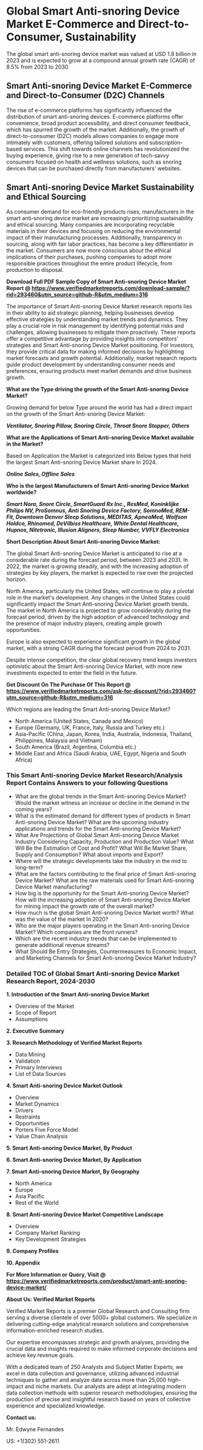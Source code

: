 <h1>Global Smart Anti-snoring Device Market E-Commerce and Direct-to-Consumer, Sustainability</h1><p class=""><p>The global smart anti-snoring device market was valued at USD 1.8 billion in 2023 and is expected to grow at a compound annual growth rate (CAGR) of 8.5% from 2023 to 2030.</p><h2>Smart Anti-snoring Device Market E-Commerce and Direct-to-Consumer (D2C) Channels</h2><p>The rise of e-commerce platforms has significantly influenced the distribution of smart anti-snoring devices. E-commerce platforms offer convenience, broad product accessibility, and direct consumer feedback, which has spurred the growth of the market. Additionally, the growth of direct-to-consumer (D2C) models allows companies to engage more intimately with customers, offering tailored solutions and subscription-based services. This shift towards online channels has revolutionized the buying experience, giving rise to a new generation of tech-savvy consumers focused on health and wellness solutions, such as snoring devices that can be purchased directly from manufacturers’ websites.</p><h2>Smart Anti-snoring Device Market Sustainability and Ethical Sourcing</h2><p>As consumer demand for eco-friendly products rises, manufacturers in the smart anti-snoring device market are increasingly prioritizing sustainability and ethical sourcing. Many companies are incorporating recyclable materials in their devices and focusing on reducing the environmental impact of their manufacturing processes. Additionally, transparency in sourcing, along with fair labor practices, has become a key differentiator in the market. Consumers are now more conscious about the ethical implications of their purchases, pushing companies to adopt more responsible practices throughout the entire product lifecycle, from production to disposal.</p></p><p class=""><strong>Download Full PDF Sample Copy of Smart Anti-snoring Device Market Report @ <a href="https://www.verifiedmarketreports.com/download-sample/?rid=293460&utm_source=github-R&utm_medium=316" target="_blank">https://www.verifiedmarketreports.com/download-sample/?rid=293460&utm_source=github-R&utm_medium=316</a></strong></p><p>The importance of&nbsp;Smart Anti-snoring Device Market research reports lies in their ability to aid strategic planning, helping businesses develop effective strategies by understanding market trends and dynamics. They play a crucial role in risk management by identifying potential risks and challenges, allowing businesses to mitigate them proactively. These reports offer a competitive advantage by providing insights into competitors' strategies and Smart Anti-snoring Device Market positioning. For investors, they provide critical data for making informed decisions by highlighting market forecasts and growth potential. Additionally, market research reports guide product development by understanding consumer needs and preferences, ensuring products meet market demands and drive business growth.</p><p><strong>What are the&nbsp;Type driving the growth of the Smart Anti-snoring Device Market?</strong></p><p id="" class="">Growing demand for below Type around the world has had a direct impact on the growth of the Smart Anti-snoring Device Market:</p><p class=""><em><strong>Ventilator, Snoring Pillow, Snoring Circle, Throat Snore Stopper, Others</strong></em></p><p class=""><strong>What are the&nbsp;Applications&nbsp;of Smart Anti-snoring Device Market available in the Market?</strong></p><p id="" class="">Based on Application the Market is categorized into Below types that held the largest Smart Anti-snoring Device Market share In 2024.</p><p class=""><em><strong>Online Sales, Offline Sales</strong></em></p><p class=""><strong>Who is the largest Manufacturers of Smart Anti-snoring Device Market worldwide?</strong></p><p><em><strong>Smart Nora, Snore Circle, SmartGuard Rx Inc., ResMed, Koninklijke Philips NV, ProSomnus, Anti Snoring Device Factory, SomnoMed, REM-Fit, Downtown Denver Sleep Solutions, MEDITAS, ApneaMed, Wolfson Holdco, Rhinomed, DeVilbiss Healthcare, White Dental Healthcare, Hupnos, Nitetronic, Illusion Aligners, Sleep Number, VVFLY Electronics</strong></em></p><p id="" class=""><strong>Short Description About Smart Anti-snoring Device Market:</strong></p><p>The global Smart Anti-snoring Device Market is anticipated to rise at a considerable rate during the forecast period, between 2023 and 2031. In 2022, the market is growing steadily, and with the increasing adoption of strategies by key players, the market is expected to rise over the projected horizon.</p><p>North America, particularly the United States, will continue to play a pivotal role in the market's development. Any changes in the United States could significantly impact the Smart Anti-snoring Device Market growth trends. The market in North America is projected to grow considerably during the forecast period, driven by the high adoption of advanced technology and the presence of major industry players, creating ample growth opportunities.</p><p>Europe is also expected to experience significant growth in the global market, with a strong CAGR during the forecast period from 2024 to 2031.</p><p>Despite intense competition, the clear global recovery trend keeps investors optimistic about the Smart Anti-snoring Device Market, with more new investments expected to enter the field in the future.</p><p id="" class=""><strong>Get Discount On The Purchase Of This Report @ <a href="https://www.verifiedmarketreports.com/ask-for-discount/?rid=293460?utm_source=github-R&utm_medium=316" target="_blank">https://www.verifiedmarketreports.com/ask-for-discount/?rid=293460?utm_source=github-R&utm_medium=316</a></strong></p><p class="">Which regions are leading the Smart Anti-snoring Device Market?</p><ul><li>North America (United States, Canada and Mexico)</li><li>Europe (Germany, UK, France, Italy, Russia and Turkey etc.)</li><li>Asia-Pacific (China, Japan, Korea, India, Australia, Indonesia, Thailand, Philippines, Malaysia and Vietnam)</li><li>South America (Brazil, Argentina, Columbia etc.)</li><li>Middle East and Africa (Saudi Arabia, UAE, Egypt, Nigeria and South Africa)</li></ul><h3 id="" class="">This Smart Anti-snoring Device Market Research/Analysis Report Contains Answers to your following Questions</h3><ul><li>What are the global trends in the Smart Anti-snoring Device Market? Would the market witness an increase or decline in the demand in the coming years?</li><li>What is the estimated demand for different types of products in Smart Anti-snoring Device Market? What are the upcoming industry applications and trends for the Smart Anti-snoring Device Market?</li><li>What Are Projections of Global Smart Anti-snoring Device Market Industry Considering Capacity, Production and Production Value? What Will Be the Estimation of Cost and Profit? What Will Be Market Share, Supply and Consumption? What about imports and Export?</li><li>Where will the strategic developments take the industry in the mid to long-term?</li><li>What are the factors contributing to the final price of Smart Anti-snoring Device Market? What are the raw materials used for Smart Anti-snoring Device Market manufacturing?</li><li>How big is the opportunity for the Smart Anti-snoring Device Market? How will the increasing adoption of Smart Anti-snoring Device Market for mining impact the growth rate of the overall market?</li><li>How much is the global Smart Anti-snoring Device Market worth? What was the value of the market In 2020?</li><li>Who are the major players operating in the Smart Anti-snoring Device Market? Which companies are the front runners?</li><li>Which are the recent industry trends that can be implemented to generate additional revenue streams?</li><li>What Should Be Entry Strategies, Countermeasures to Economic Impact, and Marketing Channels for Smart Anti-snoring Device Market Industry?</li></ul><h3 id="" class="">Detailed TOC of Global Smart Anti-snoring Device Market Research Report, 2024-2030</h3><p id="" class=""><strong>1. Introduction of the Smart Anti-snoring Device Market</strong></p><ul><li>Overview of the Market</li><li>Scope of Report</li><li>Assumptions</li></ul><p id="" class=""><strong>2. Executive Summary</strong></p><p id="" class=""><strong>3. Research Methodology of Verified Market Reports</strong></p><ul><li>Data Mining</li><li>Validation</li><li>Primary Interviews</li><li>List of Data Sources</li></ul><p id="" class=""><strong>4. Smart Anti-snoring Device Market Outlook</strong></p><ul><li>Overview</li><li>Market Dynamics</li><li>Drivers</li><li>Restraints</li><li>Opportunities</li><li>Porters Five Force Model</li><li>Value Chain Analysis</li></ul><p id="" class=""><strong>5. Smart Anti-snoring Device Market, By Product</strong></p><p id="" class=""><strong>6. Smart Anti-snoring Device Market, By Application</strong></p><p id="" class=""><strong>7. Smart Anti-snoring Device Market, By Geography</strong></p><ul><li>North America</li><li>Europe</li><li>Asia Pacific</li><li>Rest of the World</li></ul><p id="" class=""><strong>8. Smart Anti-snoring Device Market Competitive Landscape</strong></p><ul><li>Overview</li><li>Company Market Ranking</li><li>Key Development Strategies</li></ul><p id="" class=""><strong>9. Company Profiles</strong></p><p id="" class=""><strong>10. Appendix</strong></p><p id="" class=""><strong>For More Information or Query, Visit @ <a href="https://www.verifiedmarketreports.com/product/smart-anti-snoring-device-market/" target="_blank">https://www.verifiedmarketreports.com/product/smart-anti-snoring-device-market/</a></strong></p><p id="" class=""><strong>About Us: Verified Market Reports</strong></p><p id="" class="">Verified Market Reports is a premier Global Research and Consulting firm serving a diverse clientele of over 5000+ global customers. We specialize in delivering cutting-edge analytical research solutions and comprehensive information-enriched research studies.</p><p id="" class="">Our expertise encompasses strategic and growth analyses, providing the crucial data and insights required to make informed corporate decisions and achieve key revenue goals.</p><p id="" class="">With a dedicated team of 250 Analysts and Subject Matter Experts, we excel in data collection and governance, utilizing advanced industrial techniques to gather and analyze data across more than 25,000 high-impact and niche markets. Our analysts are adept at integrating modern data collection methods with superior research methodologies, ensuring the production of precise and insightful research based on years of collective experience and specialized knowledge.</p><p id="" class=""><strong>Contact us:</strong></p><p id="" class="">Mr. Edwyne Fernandes</p><p id="" class="">US: +1(302) 551-2611</p>